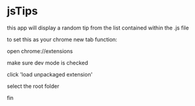 # jsTips

this app will display a random tip from the list contained within the .js file

to set this as your chrome new tab function:

open chrome://extensions

make sure dev mode is checked

click 'load unpackaged extension'

select the root folder

fin
